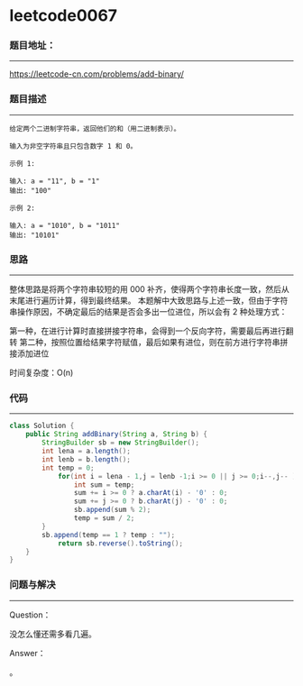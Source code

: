# leetcode0067



### 题目地址：

------

https://leetcode-cn.com/problems/add-binary/



### 题目描述

------

```text
给定两个二进制字符串，返回他们的和（用二进制表示）。

输入为非空字符串且只包含数字 1 和 0。

示例 1:

输入: a = "11", b = "1"
输出: "100"

示例 2:

输入: a = "1010", b = "1011"
输出: "10101"
```



### 思路

------

整体思路是将两个字符串较短的用 000 补齐，使得两个字符串长度一致，然后从末尾进行遍历计算，得到最终结果。
本题解中大致思路与上述一致，但由于字符串操作原因，不确定最后的结果是否会多出一位进位，所以会有 2 种处理方式：

第一种，在进行计算时直接拼接字符串，会得到一个反向字符，需要最后再进行翻转
第二种，按照位置给结果字符赋值，最后如果有进位，则在前方进行字符串拼接添加进位

时间复杂度：O(n)

### 代码

------

```java
class Solution {
    public String addBinary(String a, String b) {
        StringBuilder sb = new StringBuilder();
        int lena = a.length();
        int lenb = b.length();
        int temp = 0;
            for(int i = lena - 1,j = lenb -1;i >= 0 || j >= 0;i--,j-- ){
                int sum = temp;
                sum += i >= 0 ? a.charAt(i) - '0' : 0;
                sum += j >= 0 ? b.charAt(j) - '0' : 0;
                sb.append(sum % 2);
                temp = sum / 2;
        }
        sb.append(temp == 1 ? temp : "");
            return sb.reverse().toString();
    }
}
```



### 问题与解决

------

Question：

没怎么懂还需多看几遍。

Answer：

。




